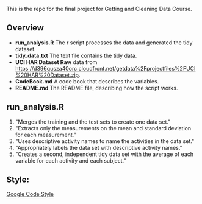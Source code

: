 This is the repo for the final project for Getting and Cleaning Data Course.

## Overview
* **run_analysis.R** The r script processes the data and generated the tidy dataset.
* **tidy_data.txt** The text file contains the tidy data.
* **UCI HAR Dataset Raw** data from https://d396qusza40orc.cloudfront.net/getdata%2Fprojectfiles%2FUCI%20HAR%20Dataset.zip.
* **CodeBook.md** A code book that describes the variables.
* **README.md** The README file, describing how the script works.

## run_analysis.R
1. "Merges the training and the test sets to create one data set."
2. "Extracts only the measurements on the mean and standard deviation for each measurement."
3. "Uses descriptive activity names to name the activities in the data set."
4. "Appropriately labels the data set with descriptive activity names."
5. "Creates a second, independent tidy data set with the average of each variable for each activity and each subject."


## Style:
[Google Code Style](https://google-styleguide.googlecode.com/svn/trunk/Rguide.xml#identifiers)